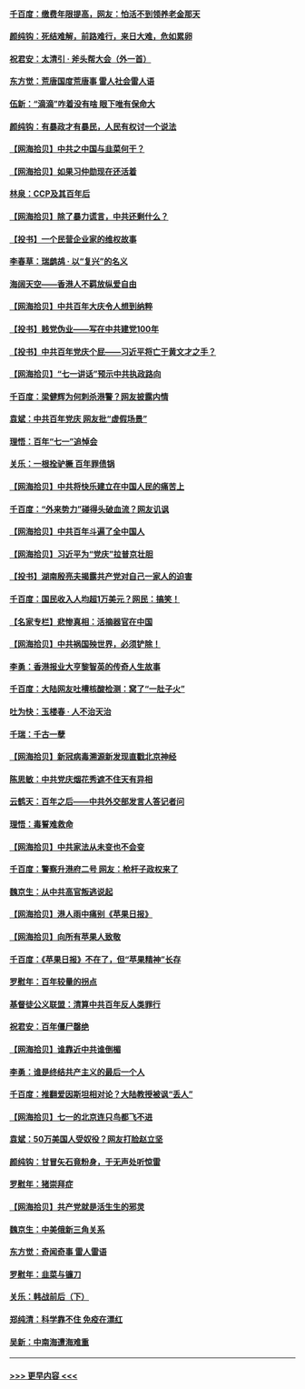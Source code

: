 #### [千百度：缴费年限提高，网友：怕活不到领养老金那天](../pages/nsc993/n13078088.md?t=07092202) 
#### [颜纯钩：死结难解，前路难行，来日大难，危如累卵](../pages/nsc993/n13077179.md?t=07092202) 
#### [祝君安：太清引 · 斧头帮大会（外一首）](../pages/nsc993/n13077162.md?t=07092202) 
#### [东方觉：荒唐国度荒唐事 雷人社会雷人语](../pages/nsc993/n13075917.md?t=07092202) 
#### [伍新：“滴滴”咋着没有啥 眼下唯有保命大](../pages/nsc993/n13075894.md?t=07092202) 
#### [颜纯钩：有暴政才有暴民，人民有权讨一个说法](../pages/nsc993/n13075734.md?t=07092202) 
#### [【网海拾贝】中共之中国与韭菜何干？](../pages/nsc993/n13075428.md?t=07092202) 
#### [【网海拾贝】如果习仲勋现在还活着](../pages/nsc993/n13073410.md?t=07092202) 
#### [林泉：CCP及其百年后](../pages/nsc993/n13073226.md?t=07092202) 
#### [【网海拾贝】除了暴力谎言，中共还剩什么？](../pages/nsc993/n13071082.md?t=07092202) 
#### [【投书】一个民营企业家的维权故事](../pages/nsc993/n13070932.md?t=07092202) 
#### [李春草：瑞鹧鸪 · 以“复兴”的名义](../pages/nsc993/n13069984.md?t=07092202) 
#### [海阔天空——香港人不羁放纵爱自由](../pages/nsc993/n13069407.md?t=07092202) 
#### [【网海拾贝】中共百年大庆令人想到纳粹](../pages/nsc993/n13068483.md?t=07092202) 
#### [【投书】贱党伪业——写在中共建党100年](../pages/nsc993/n13067843.md?t=07092202) 
#### [【投书】中共百年党庆个屁——习近平将亡于黄文才之手？](../pages/nsc993/n13067425.md?t=07092202) 
#### [【网海拾贝】“七一讲话”预示中共执政路向](../pages/nsc993/n13066434.md?t=07092202) 
#### [千百度：梁健辉为何刺杀港警？网友披露内情](../pages/nsc993/n13066979.md?t=07092202) 
#### [袁斌：中共百年党庆 网友批“虚假场景”](../pages/nsc993/n13066385.md?t=07092202) 
#### [理悟：百年“七一”追悼会](../pages/nsc993/n13066106.md?t=07092202) 
#### [关乐：一根拴驴橛 百年罪债锅](../pages/nsc993/n13066089.md?t=07092202) 
#### [【网海拾贝】中共将快乐建立在中国人民的痛苦上](../pages/nsc993/n13064939.md?t=07092202) 
#### [千百度：“外来势力”碰得头破血流？网友讥讽](../pages/nsc993/n13064878.md?t=07092202) 
#### [【网海拾贝】中共百年斗遍了全中国人](../pages/nsc993/n13060020.md?t=07092202) 
#### [【网海拾贝】习近平为“党庆”拉普京壮胆](../pages/nsc993/n13057781.md?t=07092202) 
#### [【投书】湖南殷亮夫揭露共产党对自己一家人的迫害](../pages/nsc993/n13057744.md?t=07092202) 
#### [千百度：国民收入人均超1万美元？网民：搞笑！](../pages/nsc993/n13057692.md?t=07092202) 
#### [【名家专栏】悲惨真相：活摘器官在中国](../pages/nsc993/n13056611.md?t=07092202) 
#### [【网海拾贝】中共祸国殃世界，必须铲除！](../pages/nsc993/n13056011.md?t=07092202) 
#### [李勇：香港报业大亨黎智英的传奇人生故事](../pages/nsc993/n13055258.md?t=07092202) 
#### [千百度：大陆网友吐槽核酸检测：窝了“一肚子火”](../pages/nsc993/n13055194.md?t=07092202) 
#### [吐为快：玉楼春 · 人不治天治](../pages/nsc993/n13054028.md?t=07092202) 
#### [千瑞：千古一孽](../pages/nsc993/n13054016.md?t=07092202) 
#### [【网海拾贝】新冠病毒溯源新发现直戳北京神经](../pages/nsc993/n13052425.md?t=07092202) 
#### [陈思敏：中共党庆烟花秀遮不住天有异相](../pages/nsc993/n13052020.md?t=07092202) 
#### [云鹤天：百年之后——中共外交部发言人答记者问](../pages/nsc993/n13051604.md?t=07092202) 
#### [理悟：毒誓难救命](../pages/nsc993/n13051601.md?t=07092202) 
#### [【网海拾贝】中共家法从未变也不会变](../pages/nsc993/n13050366.md?t=07092202) 
#### [千百度：警察升港府二号 网友：枪杆子政权来了](../pages/nsc993/n13050261.md?t=07092202) 
#### [魏京生：从中共高官叛逃说起](../pages/nsc993/n13048997.md?t=07092202) 
#### [【网海拾贝】港人雨中痛别《苹果日报》](../pages/nsc993/n13048941.md?t=07092202) 
#### [【网海拾贝】向所有苹果人致敬](../pages/nsc993/n13046795.md?t=07092202) 
#### [千百度：《苹果日报》不在了，但“苹果精神”长存](../pages/nsc993/n13046703.md?t=07092202) 
#### [罗慰年：百年较量的拐点](../pages/nsc993/n13046542.md?t=07092202) 
#### [基督徒公义联盟：清算中共百年反人类罪行](../pages/nsc993/n13046499.md?t=07092202) 
#### [祝君安：百年僵尸罄绝](../pages/nsc993/n13045595.md?t=07092202) 
#### [【网海拾贝】谁靠近中共谁倒楣](../pages/nsc993/n13044667.md?t=07092202) 
#### [李勇：谁是终结共产主义的最后一个人](../pages/nsc993/n13044397.md?t=07092202) 
#### [千百度：推翻爱因斯坦相对论？大陆教授被讽“丢人”](../pages/nsc993/n13043908.md?t=07092202) 
#### [【网海拾贝】七一的北京连只鸟都飞不进](../pages/nsc993/n13041377.md?t=07092202) 
#### [袁斌：50万美国人受奴役？网友打脸赵立坚](../pages/nsc993/n13041330.md?t=07092202) 
#### [颜纯钩：甘冒矢石竟粉身，于无声处听惊雷](../pages/nsc993/n13041140.md?t=07092202) 
#### [罗慰年：猪崇拜症](../pages/nsc993/n13041071.md?t=07092202) 
#### [【网海拾贝】共产党就是活生生的邪灵](../pages/nsc993/n13036627.md?t=07092202) 
#### [魏京生：中美俄新三角关系](../pages/nsc993/n13035986.md?t=07092202) 
#### [东方觉：奇闻奇事 雷人雷语](../pages/nsc993/n13035878.md?t=07092202) 
#### [罗慰年：韭菜与镰刀](../pages/nsc993/n13034374.md?t=07092202) 
#### [关乐：韩战前后（下）](../pages/nsc993/n13034113.md?t=07092202) 
#### [郑纯清：科学靠不住 免疫在漂红](../pages/nsc993/n13034093.md?t=07092202) 
#### [吴新：中南海遭海难重](../pages/nsc993/n13034084.md?t=07092202) 

----
#### [ >>> 更早内容 <<< ](../indexes/nsc993-earlier.md)
